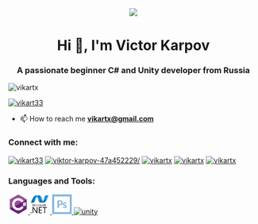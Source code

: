
<div id="header" align="center">
  <img src="https://media.giphy.com/media/SS8CV2rQdlYNLtBCiF/giphy.gif" width="100"/>
</div>

<h1 align="center">Hi 👋, I'm Victor Karpov</h1>
<h3 align="center">A passionate beginner C# and Unity developer from Russia</h3>

<p align="left"> <img src="https://komarev.com/ghpvc/?username=vikartx&label=Profile%20views&color=0e75b6&style=flat" alt="vikartx" /> </p>

<p align="left"> <a href="https://twitter.com/vikart33" target="blank"><img src="https://img.shields.io/twitter/follow/vikart33?logo=twitter&style=for-the-badge" alt="vikart33" /></a> </p>

- 📫 How to reach me **vikartx@gmail.com**

<h3 align="left">Connect with me:</h3>
<p align="left">
<a href="https://twitter.com/vikart33" target="blank"><img align="center" src="https://raw.githubusercontent.com/rahuldkjain/github-profile-readme-generator/master/src/images/icons/Social/twitter.svg" alt="vikart33" height="30" width="40" /></a>
<a href="https://linkedin.com/in/viktor-karpov-47a452229/" target="blank"><img align="center" src="https://raw.githubusercontent.com/rahuldkjain/github-profile-readme-generator/master/src/images/icons/Social/linked-in-alt.svg" alt="viktor-karpov-47a452229/" height="30" width="40" /></a>
<a href="https://stackoverflow.com/users/vikartx" target="blank"><img align="center" src="https://raw.githubusercontent.com/rahuldkjain/github-profile-readme-generator/master/src/images/icons/Social/stack-overflow.svg" alt="vikartx" height="30" width="40" /></a>
<a href="https://fb.com/vikartx" target="blank"><img align="center" src="https://raw.githubusercontent.com/rahuldkjain/github-profile-readme-generator/master/src/images/icons/Social/facebook.svg" alt="vikartx" height="30" width="40" /></a>
<a href="https://www.youtube.com/c/vikartx" target="blank"><img align="center" src="https://raw.githubusercontent.com/rahuldkjain/github-profile-readme-generator/master/src/images/icons/Social/youtube.svg" alt="vikartx" height="30" width="40" /></a>
</p>

<h3 align="left">Languages and Tools:</h3>
<p align="left"> <a href="https://www.w3schools.com/cs/" target="_blank" rel="noreferrer"> <img src="https://raw.githubusercontent.com/devicons/devicon/master/icons/csharp/csharp-original.svg" alt="csharp" width="40" height="40"/> </a> <a href="https://dotnet.microsoft.com/" target="_blank" rel="noreferrer"> <img src="https://raw.githubusercontent.com/devicons/devicon/master/icons/dot-net/dot-net-original-wordmark.svg" alt="dotnet" width="40" height="40"/> </a> <a href="https://www.photoshop.com/en" target="_blank" rel="noreferrer"> <img src="https://raw.githubusercontent.com/devicons/devicon/master/icons/photoshop/photoshop-line.svg" alt="photoshop" width="40" height="40"/> </a> <a href="https://unity.com/" target="_blank" rel="noreferrer"> <img src="https://www.vectorlogo.zone/logos/unity3d/unity3d-icon.svg" alt="unity" width="40" height="40"/> </a> </p>

